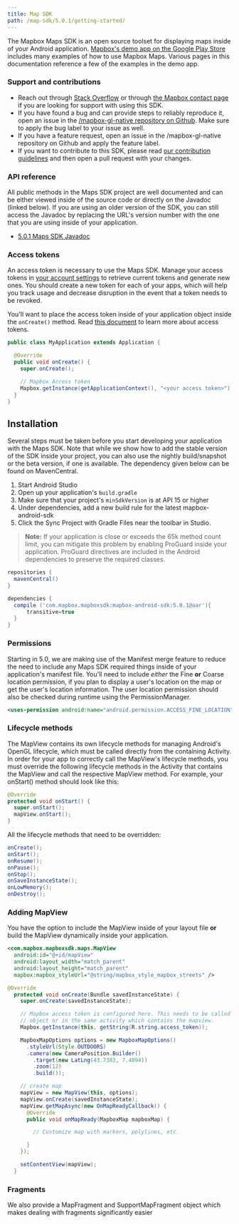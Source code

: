 ```yaml
---
title: Map SDK
path: /map-sdk/5.0.1/getting-started/
---
```


The Mapbox Maps SDK is an open source toolset for displaying maps inside of your Android application. [Mapbox's demo app on the Google Play Store](https://play.google.com/store/apps/details?id=com.mapbox.mapboxandroiddemo&hl=en) includes many examples of how to use Mapbox Maps. Various pages in this documentation reference a few of the examples in the demo app.

### Support and contributions

- Reach out through [Stack Overflow](https://stackoverflow.com/questions/tagged/mapbox+android) or through [the Mapbox contact page](https://www.mapbox.com/contact/) if you are looking for support with using this SDK.
- If you have found a bug and can provide steps to reliably reproduce it, open an issue in the [/mapbox-gl-native repository on Github](https://github.com/mapbox/mapbox-gl-native/issues). Make sure to apply the bug label to your issue as well.
- If you have a feature request, open an issue in the /mapbox-gl-native repository on Github and apply the feature label.
- If you want to contribute to this SDK, please read [our contribution guidelines](https://github.com/mapbox/mapbox-gl-native/blob/master/CONTRIBUTING.md) and then open a pull request with your changes.

### API reference
All public methods in the Maps SDK project are well documented and can be either viewed inside of the source code or directly on the Javadoc (linked below). If you are using an older version of the SDK, you can still access the Javadoc by replacing the URL's version number with the one that you are using inside of your application.

- [5.0.1 Maps SDK Javadoc](https://www.mapbox.com/android-docs/api/map-sdk/5.0.1/index.html)

### Access tokens
An access token is necessary to use the Maps SDK. Manage your access tokens in [your account settings](https://www.mapbox.com/account/apps/) to retrieve current tokens and generate new ones. You should create a new token for each of your apps, which will help you track usage and decrease disruption in the event that a token needs to be revoked.

You'll want to place the access token inside of your application object inside the `onCreate()` method. Read [this document](https://www.mapbox.com/help/create-api-access-token/) to learn more about access tokens.

```java
public class MyApplication extends Application {

  @Override
  public void onCreate() {
    super.onCreate();

    // Mapbox Access token
    Mapbox.getInstance(getApplicationContext(), "<your access token>");
  }
}
```

## Installation
Several steps must be taken before you start developing your application with the Maps SDK. Note that while we show how to add the stable version of the SDK inside your project, you can also use the nightly build/snapshot or the beta version, if one is available. The dependency given below can be found on MavenCentral.

1. Start Android Studio
2. Open up your application's `build.gradle`
3. Make sure that your project's `minSdkVersion` is at API 15 or higher
4. Under dependencies, add a new build rule for the latest mapbox-android-sdk
5. Click the Sync Project with Gradle Files near the toolbar in Studio.

> **Note:** If your application is close or exceeds the 65k method count limit, you can mitigate this problem by enabling ProGuard inside your application. ProGuard directives are included in the Android dependencies to preserve the required classes.

```groovy
repositories {
  mavenCentral()
}

dependencies {
  compile ('com.mapbox.mapboxsdk:mapbox-android-sdk:5.0.1@aar'){
      transitive=true
  }
}
```

### Permissions
Starting in 5.0, we are making use of the Manifest merge feature to reduce the need to include any Maps SDK required things inside of your application's manifest file. You'll need to include _either_ the Fine **or** Coarse location permission, if you plan to display a user's location on the map or get the user's location information. The user location permission should also be checked during runtime using the PermissionManager.

```xml
<uses-permission android:name="android.permission.ACCESS_FINE_LOCATION" />
```
### Lifecycle methods
The MapView contains its own lifecycle methods for managing Android's OpenGL lifecycle, which must be called directly from the containing Activity. In order for your app to correctly call the MapView's lifecycle methods, you must override the following lifecycle methods in the Activity that contains the MapView and call the respective MapView method. For example, your onStart() method should look like this:

```java
@Override
protected void onStart() {
  super.onStart();
  mapView.onStart();
}
```

All the lifecycle methods that need to be overridden:

```java
onCreate();
onStart();
onResume();
onPause();
onStop();
onSaveInstanceState();
onLowMemory();
onDestroy();
```

### Adding MapView
You have the option to include the MapView inside of your layout file **or** build the MapView dynamically inside your application.

```xml
<com.mapbox.mapboxsdk.maps.MapView
  android:id="@+id/mapView"
  android:layout_width="match_parent"
  android:layout_height="match_parent"
  mapbox:mapbox_styleUrl="@string/mapbox_style_mapbox_streets" />
```

<!-- TODO link to dynamically add a map example -->

```java
@Override
  protected void onCreate(Bundle savedInstanceState) {
    super.onCreate(savedInstanceState);

    // Mapbox access token is configured here. This needs to be called either in your application
    // object or in the same activity which contains the mapview.
    Mapbox.getInstance(this, getString(R.string.access_token));

    MapboxMapOptions options = new MapboxMapOptions()
      .styleUrl(Style.OUTDOORS)
      .camera(new CameraPosition.Builder()
        .target(new LatLng(43.7383, 7.4094))
        .zoom(12)
        .build());

    // create map
    mapView = new MapView(this, options);
    mapView.onCreate(savedInstanceState);
    mapView.getMapAsync(new OnMapReadyCallback() {
      @Override
      public void onMapReady(MapboxMap mapboxMap) {

        // Customize map with markers, polylines, etc.

      }
    });

    setContentView(mapView);
  }
```


### Fragments

We also provide a MapFragment and SupportMapFragment object which makes dealing with fragments significantly easier

<!-- TODO add fragment example? -->
